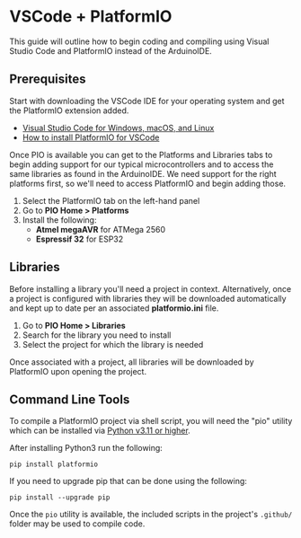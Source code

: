 # VSCode + PlatformIO

This guide will outline how to begin coding and compiling using Visual Studio Code and PlatformIO instead of the ArduinoIDE.

## Prerequisites

Start with downloading the VSCode IDE for your operating system and get the PlatformIO extension added.

- [Visual Studio Code for Windows, macOS, and Linux](https://code.visualstudio.com/download)
- [How to install PlatformIO for VSCode](https://platformio.org/install/ide?install=vscode)

Once PIO is available you can get to the Platforms and Libraries tabs to begin adding support for our typical microcontrollers and to access the same libraries as found in the ArduinoIDE. We need support for the right platforms first, so we'll need to access PlatformIO and begin adding those.

1. Select the PlatformIO tab on the left-hand panel
1. Go to **PIO Home > Platforms**
1. Install the following:
	- **Atmel megaAVR** for ATMega 2560
	- **Espressif 32** for ESP32

## Libraries

Before installing a library you'll need a project in context. Alternatively, once a project is configured with libraries they will be downloaded automatically and kept up to date per an associated **platformio.ini** file.

1. Go to **PIO Home > Libraries**
1. Search for the library you need to install
1. Select the project for which the library is needed

Once associated with a project, all libraries will be downloaded by PlatformIO upon opening the project.

## Command Line Tools

To compile a PlatformIO project via shell script, you will need the "pio" utility which can be installed via [Python v3.11 or higher](https://www.python.org/downloads/).

After installing Python3 run the following:

`pip install platformio`

If you need to upgrade pip that can be done using the following:

`pip install --upgrade pip`

Once the `pio` utility is available, the included scripts in the project's `.github/` folder may be used to compile code.
